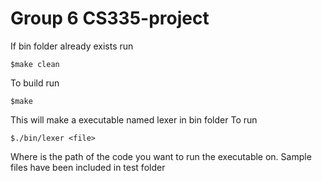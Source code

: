 # Group 6 CS335-project
If bin folder already exists run 
```
$make clean
```
To build run
```
$make
```
This will make a executable named lexer in bin folder
To run 
```
$./bin/lexer <file>
```
Where <file> is the path of the code you want to run the executable on.
Sample files have been included in test folder
